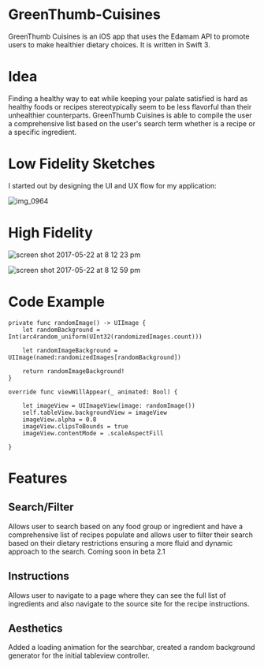 # GreenThumb-Cuisines

GreenThumb Cuisines is an iOS app that uses the Edamam API to promote users to make healthier dietary choices. It is written in Swift 3. 

# Idea

Finding a healthy way to eat while keeping your palate satisfied is hard as healthy foods or recipes stereotypically seem to be less flavorful than their unhealthier counterparts. GreenThumb Cuisines is able to compile the user a comprehensive list based on the user's search term whether is a recipe or a specific ingredient. 

# Low Fidelity Sketches

I started out by designing the UI and UX flow for my application:

![img_0964](https://cloud.githubusercontent.com/assets/20975504/20114831/c120988e-a5aa-11e6-972f-1f9a7a604ed6.JPG)

# High Fidelity 

![screen shot 2017-05-22 at 8 12 23 pm](https://cloud.githubusercontent.com/assets/20975504/26337141/92b9d58a-3f2b-11e7-8a18-29b6a1a85b53.png) 

![screen shot 2017-05-22 at 8 12 59 pm](https://cloud.githubusercontent.com/assets/20975504/26337146/997ad464-3f2b-11e7-98b6-3011ded5377a.png)

# Code Example

    private func randomImage() -> UIImage {
        let randomBackground = Int(arc4random_uniform(UInt32(randomizedImages.count)))
        
        let randomImageBackground = UIImage(named:randomizedImages[randomBackground])
        
        return randomImageBackground!
    }
    
    override func viewWillAppear(_ animated: Bool) {
        
        let imageView = UIImageView(image: randomImage())
        self.tableView.backgroundView = imageView
        imageView.alpha = 0.8
        imageView.clipsToBounds = true
        imageView.contentMode = .scaleAspectFill
        
    }


# Features

## Search/Filter
Allows user to search based on any food group or ingredient and have a comprehensive list of recipes populate and allows user to filter their search based on their dietary restrictions ensuring a more fluid and dynamic approach to the search. Coming soon in beta 2.1

## Instructions
Allows user to navigate to a page where they can see the full list of ingredients and also navigate to the source site for the recipe instructions. 

## Aesthetics
Added a loading animation for the searchbar, created a random background generator for the initial tableview controller.


